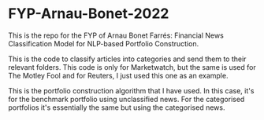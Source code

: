 # FYP-Arnau-Bonet-2022

This is the repo for the FYP of Arnau Bonet Farrés: Financial News Classification Model for NLP-based Portfolio Construction.



This is the code to classify articles into categories and send them to their relevant folders. This code is only for Marketwatch, but the same is used for The Motley Fool and for Reuters, I just used this one as an example.

This is the portfolio construction algorithm that I have used. In this case, it's for the benchmark portfolio using unclassified news. For the categorised portfolios it's essentially the same but using the categorised news.
